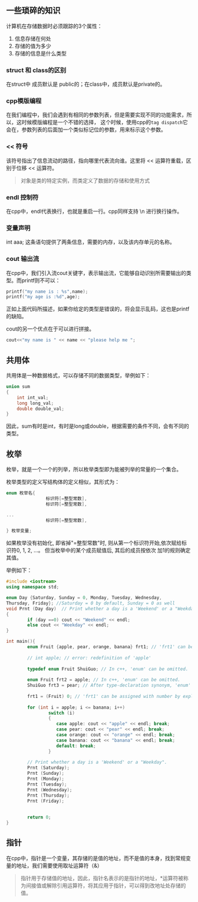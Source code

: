 ## 一些琐碎的知识

计算机在存储数据时必须跟踪的3个属性：
1. 信息存储在何处
2. 存储的值为多少
3. 存储的信息是什么类型

### struct 和 class的区别

在struct中 成员默认是 public的；在class中，成员默认是private的。

### cpp模版编程

在我们编程中，我们会遇到有相同的参数列表，但是需要实现不同的功能需求，所以，这时候模版编程是一个不错的选择，
这个时候，使用cpp的`tag dispatch`它会在，参数列表的后面加一个类似标记位的参数，用来标示这个参数。

### << 符号
该符号指出了信息流动的路径，指向哪里代表流向谁。这里将 << 运算符重载，区别于位移 << 运算符。

> 对象是类的特定实例，而类定义了数据的存储和使用方式

### endl 控制符

在cpp中，endl代表换行，也就是重启一行。cpp同样支持 \n 进行换行操作。

### 变量声明
int aaa;
这条语句提供了两条信息，需要的内存，以及该内存单元的名称。

### cout 输出流
在cpp中，我们引入流cout关键字，表示输出流，它能够自动识别所需要输出的类型。而printf则不可以：

```c
printf("my name is : %s",name);
printf("my age is :%d",age);
``` 
正如上面代码所描述，如果你给定的类型是错误的，将会显示乱码，这也是printf的缺陷。

cout的另一个优点在于可以进行拼接。

```c++
cout<<"my name is " << name << "please help me ";
```
## 共用体

共用体是一种数据格式，可以存储不同的数据类型，举例如下：
```c++
union sum
{
    int int_val;
    long long_val;
    double double_val;
}

```
因此，sum有时是int，有时是long或double，根据需要的条件不同，会有不同的类型。
## 枚举
枚举，就是一个一个的列举，所以枚举类型即为能被列举的常量的一个集合。
             
枚举类型的定义写结构体的定义相似，其形式为：

```c++
enum 枚举名{ 
               标识符[=整型常数], 
               标识符[=整型常数], 

... 
               标识符[=整型常数], 

} 枚举变量;
```
如果枚举没有初始化, 即省掉"=整型常数"时, 则从第一个标识符开始,依次赋给标识符0, 1, 2, ...。
但当枚举中的某个成员赋值后, 其后的成员按依次 加1的规则确定其值。

举例如下：

```c++
#include <iostream>
using namespace std;

enum Day {Saturday, Sunday = 0, Monday, Tuesday, Wednesday,
Thursday, Friday}; //Saturday = 0 by default, Sunday = 0 as well
void Prnt (Day day)  // Print whether a day is a 'Weekend' or a "Weekday".
{
        if (day ==0) cout << "Weekend" << endl;
        else cout << "Weekday" << endl;
}

int main(){
        enum Fruit {apple, pear, orange, banana} frt1; // 'frt1' can be declarated here.
        
        // int apple; // error: redefinition of 'apple'
        
        typedef enum Fruit ShuiGuo; // In c++, 'enum' can be omitted.
        
        enum Fruit frt2 = apple; // In c++, 'enum' can be omitted.
        ShuiGuo frt3 = pear; // After type-declaration synonym, 'enum' can not exist here!
        
        frt1 = (Fruit) 0; // 'frt1' can be assigned with number by explicit cast.
        
        for (int i = apple; i <= banana; i++)
                switch (i)
                {
                   case apple: cout << "apple" << endl; break;
                   case pear: cout << "pear" << endl; break;
                   case orange: cout << "orange" << endl; break;
                   case banana: cout << "banana" << endl; break;
                   default: break;
                }
        
        // Print whether a day is a 'Weekend' or a "Weekday".
        Prnt (Saturday);
        Prnt (Sunday);
        Prnt (Monday);
        Prnt (Tuesday);
        Prnt (Wednesday);
        Prnt (Thursday);
        Prnt (Friday);
        
        
        return 0;
}


```
## 指针
在cpp中，指针是一个变量，其存储的是值的地址，而不是值的本身，找到常规变量的地址，我们需要使用取址运算符（&）

>指针用于存储值的地址，因此，指针名表示的是指针的地址，*运算符被称为间接值或解除引用运算符，将其应用于指针，可以得到改地址处存储的值。